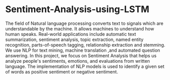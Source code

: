 # Sentiment-Analysis-using-LSTM

The field of Natural language processing converts text to signals which are understandable by the machine. It allows machines to understand how human speaks. Real-world applications include automatic text summarization, sentiment analysis, topic extraction, named entity recognition, parts-of-speech tagging, relationship extraction and stemming. We use NLP for text mining, machine translation ,and automated question answering. In this project, we focus on Sentiment Analysis that helps us analyze people's sentiments, emotions, and evaluations from written language. The implementation of NLP models is used to identify a given set of words as positive sentiment or negative sentiment.
